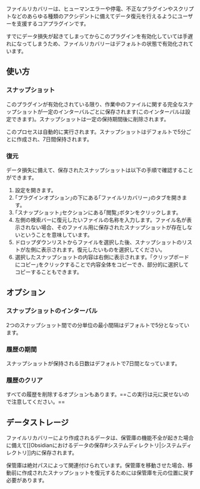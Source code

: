 ファイルリカバリーは、ヒューマンエラーや停電、不正なプラグインやスクリプトなどのあらゆる種類のアクシデントに備えてデータ復元を行えるようにユーザーを支援するコアプラグインです。

すでにデータ損失が起きてしまってからこのプラグインを有効化していては手遅れになってしまうため、ファイルリカバリーはデフォルトの状態で有効化されています。

## 使い方

### スナップショット

このプラグインが有効化されている限り、作業中のファイルに関する完全なスナップショットが一定のインターバルごとに保存されます(このインターバルは設定できます)。スナップショットは一定の保持期間後に削除されます。

このプロセスは自動的に実行されます。スナップショットはデフォルトで5分ごとに作成され、7日間保持されます。

### 復元

データ損失に備えて、保存されたスナップショットは以下の手順で確認することができます。

1. 設定を開きます。
2. ｢プラグインオプション｣の下にある｢ファイルリカバリー｣のタブを開きます。
3. ｢スナップショット｣セクションにある｢閲覧｣ボタンをクリックします。
4. 左側の検索バーに復元したいファイルの名称を入力します。ファイル名が表示されない場合、そのファイル用に保存されたスナップショットが存在しないということを意味しています。
5. ドロップダウンリストからファイルを選択した後、スナップショットのリストが左側に表示されます。復元したいものを選択してください。
6. 選択したスナップショットの内容は右側に表示されます。｢クリップボードにコピー｣をクリックすることで内容全体をコピーでき、部分的に選択してコピーすることもできます。

## オプション

### スナップショットのインターバル

2つのスナップショット間での分単位の最小間隔はデフォルトで5分となっています。

### 履歴の期間

スナップショットが保持される日数はデフォルトで7日間となっています。

### 履歴のクリア

すべての履歴を削除するオプションもあります。==この実行は元に戻せないので注意してください。==

## データストレージ

ファイルリカバリーにより作成されるデータは、保管庫の機能不全が起きた場合に備えて[[Obsidianにおけるデータの保存#システムディレクトリ|システムディレクトリ]]内に保存されます。

保管庫は絶対パスによって関連付けられています。保管庫を移動させた場合、移動前に作成されたスナップショットを復元するためには保管庫を元の位置に戻す必要があります。